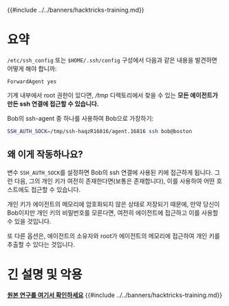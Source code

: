 {{#include ../../banners/hacktricks-training.md}}

# 요약

`/etc/ssh_config` 또는 `$HOME/.ssh/config` 구성에서 다음과 같은 내용을 발견하면 어떻게 해야 합니까:
```
ForwardAgent yes
```
기계 내부에서 root 권한이 있다면, _/tmp_ 디렉토리에서 찾을 수 있는 **모든 에이전트가 만든 ssh 연결에 접근할 수 있습니다.**

Bob의 ssh-agent 중 하나를 사용하여 Bob으로 가장하기:
```bash
SSH_AUTH_SOCK=/tmp/ssh-haqzR16816/agent.16816 ssh bob@boston
```
## 왜 이게 작동하나요?

변수 `SSH_AUTH_SOCK`를 설정하면 Bob의 ssh 연결에 사용된 키에 접근하게 됩니다. 그런 다음, 그의 개인 키가 여전히 존재한다면(보통은 존재합니다), 이를 사용하여 어떤 호스트에도 접근할 수 있습니다.

개인 키가 에이전트의 메모리에 암호화되지 않은 상태로 저장되기 때문에, 만약 당신이 Bob이지만 개인 키의 비밀번호를 모른다면, 여전히 에이전트에 접근하고 이를 사용할 수 있을 것입니다.

또 다른 옵션은, 에이전트의 소유자와 root가 에이전트의 메모리에 접근하여 개인 키를 추출할 수 있다는 것입니다.

# 긴 설명 및 악용

**[원본 연구를 여기서 확인하세요](https://www.clockwork.com/insights/ssh-agent-hijacking/)**
{{#include ../../banners/hacktricks-training.md}}
